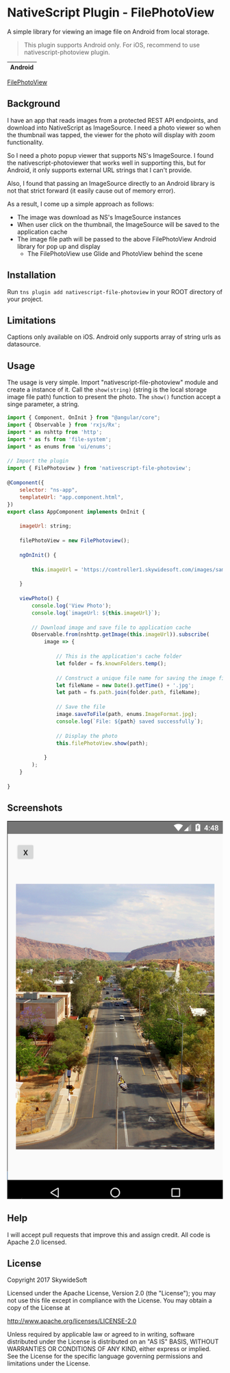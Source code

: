 # NativeScript Plugin - FilePhotoView
A simple library for viewing an image file on Android from local storage.

> This plugin supports Android only. For iOS, recommend to use nativescript-photoview plugin.

| Android
| ------- 
[FilePhotoView](https://github.com/skywidesoft/FilePhotoView)

## Background
I have an app that reads images from a protected REST API endpoints, and download into NativeScript as ImageSource. I need a photo viewer so when the thumbnail was tapped, the viewer for the photo will display with zoom functionality.

So I need a photo popup viewer that supports NS's ImageSource. I found the nativescript-photoviewer that works well in supporting this, but for Android, it only supports external URL strings that I can't provide.

Also, I found that passing an ImageSource directly to an Android library is not that strict forward (it easily cause out of memory error).

As a result, I come up a simple approach as follows:
* The image was download as NS's ImageSource instances
* When user click on the thumbnail, the ImageSource will be saved to the application cache
* The image file path will be passed to the above FilePhotoView Android library for pop up and display
  * The FilePhotoView use Glide and PhotoView behind the scene

## Installation
Run  ```tns plugin add nativescript-file-photoview``` in your ROOT directory of your project.

## Limitations
Captions only available on iOS. Android only supports array of string urls as datasource. 

## Usage
The usage is very simple. Import "nativescript-file-photoview" module and create a instance of it. Call the ```show(string)``` (string is the local storage image file path) function to present the photo. 
The ```show()``` function accept a singe parameter, a string.

```js
import { Component, OnInit } from "@angular/core";
import { Observable } from 'rxjs/Rx';
import * as nshttp from 'http';
import * as fs from 'file-system';
import * as enums from 'ui/enums';

// Import the plugin
import { FilePhotoview } from 'nativescript-file-photoview';

@Component({
    selector: "ns-app",
    templateUrl: "app.component.html",
})
export class AppComponent implements OnInit { 

    imageUrl: string;

    filePhotoView = new FilePhotoview();

    ngOnInit() {

        this.imageUrl = 'https://controller1.skywidesoft.com/images/sample1.jpg';

    }

    viewPhoto() {
        console.log('View Photo');
        console.log(`imageUrl: ${this.imageUrl}`);

        // Download image and save file to application cache
        Observable.from(nshttp.getImage(this.imageUrl)).subscribe(
            image => {

                // This is the application's cache folder
                let folder = fs.knownFolders.temp();

                // Construct a unique file name for saving the image file
                let fileName = new Date().getTime() + '.jpg';
                let path = fs.path.join(folder.path, fileName);

                // Save the file
                image.saveToFile(path, enums.ImageFormat.jpg);
                console.log(`File: ${path} saved successfully`);

                // Display the photo
                this.filePhotoView.show(path);

            }
        );
    }

}
```

## Screenshots
![Demo PNG](screenshot.png)

## Help
I will accept pull requests that improve this and assign credit. 
All code is Apache 2.0 licensed.

## License
Copyright 2017 SkywideSoft

Licensed under the Apache License, Version 2.0 (the "License");
you may not use this file except in compliance with the License.
You may obtain a copy of the License at

   http://www.apache.org/licenses/LICENSE-2.0

Unless required by applicable law or agreed to in writing, software
distributed under the License is distributed on an "AS IS" BASIS,
WITHOUT WARRANTIES OR CONDITIONS OF ANY KIND, either express or implied.
See the License for the specific language governing permissions and
limitations under the License.